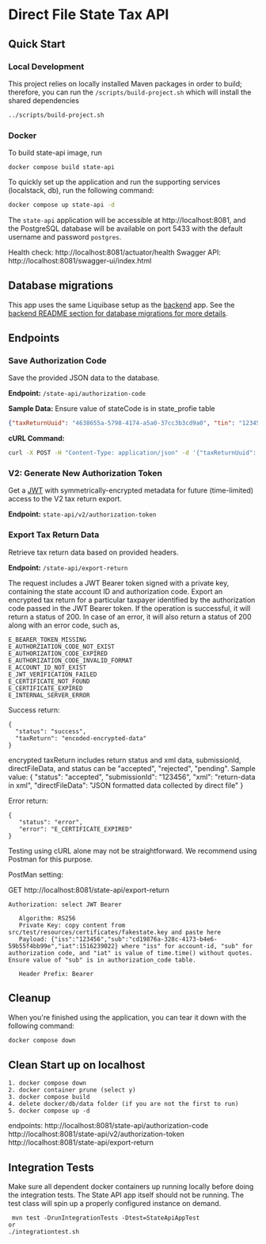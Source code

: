 # Direct File State Tax API

## Quick Start

### Local Development

This project relies on locally installed Maven packages in order to build; therefore, you can run the `/scripts/build-project.sh` which will install the shared dependencies

```sh
../scripts/build-project.sh
```

### Docker

To build state-api image, run

```
docker compose build state-api
```

To quickly set up the application and run the supporting services (localstack, db), run the following command:

```bash
docker compose up state-api -d
```

The `state-api` application will be accessible at http://localhost:8081, and the PostgreSQL database will be available on port 5433 with the default username and password `postgres`.

Health check: http://localhost:8081/actuator/health
Swagger API:  http://localhost:8081/swagger-ui/index.html

## Database migrations

This app uses the same Liquibase setup as the [backend](../backend) app.
See the [backend README section for database migrations for more details](../backend/README.md#database-migrations).

## Endpoints

### Save Authorization Code

Save the provided JSON data to the database.

**Endpoint:** `/state-api/authorization-code`

**Sample Data:**
Ensure value of stateCode is in state_profie table
```json
{"taxReturnUuid": "4638655a-5798-4174-a5a0-37cc3b3cd9a0", "tin": "123456789", "taxYear": 2022, "stateCode":"FS", "submissionId":"12345678901234567890"}
```

**cURL Command:**
```bash
curl -X POST -H "Content-Type: application/json" -d '{"taxReturnUuid": "4638655a-5798-4174-a5a0-37cc3b3cd9a0", "tin": "123456789", "taxYear": 2022, "stateCode":"FS", "submissionId":"12345678901234567890"}' http://localhost:8081/state-api/authorization-code -i
```

### V2: Generate New Authorization Token

Get a [JWT](https://jwt.io/) with symmetrically-encrypted metadata for future (time-limited) access to
the V2 tax return export.

**Endpoint:** `state-api/v2/authorization-token`

### Export Tax Return Data

Retrieve tax return data based on provided headers.

**Endpoint:** `/state-api/export-return`

The request includes a JWT Bearer token signed with a private key, containing the state account ID and authorization code. Export an encrypted tax return for a particular taxpayer identified by the authorization code passed in the JWT Bearer token. If the operation is successful, it will return a status of 200. In case of an error, it will also return a status of 200 along with an error code, such as,

```
E_BEARER_TOKEN_MISSING
E_AUTHORZIATION_CODE_NOT_EXIST
E_AUTHORIZATION_CODE_EXPIRED
E_AUTHORIZATION_CODE_INVALID_FORMAT
E_ACCOUNT_ID_NOT_EXIST
E_JWT_VERIFICATION_FAILED
E_CERTIFICATE_NOT_FOUND
E_CERTIFICATE_EXPIRED
E_INTERNAL_SERVER_ERROR
```

Success return:
```
{
  "status": "success",
  "taxReturn": "encoded-encrypted-data"
}
```

encrypted taxReturn includes return status and xml data, submissionId, directFileData, and status can be "accepted", "rejected", "pending". Sample value:
    {
        "status": "accepted",
        "submissionId": "123456",
        "xml": "return-data in xml",
        "directFileData": "JSON formatted data collected by direct file"
    }

Error return:
```
{
   "status": "error",
   "error": "E_CERTIFICATE_EXPIRED"
}
```

Testing using cURL alone may not be straightforward. We recommend using Postman for this purpose.

PostMan setting:

GET http://localhost:8081/state-api/export-return

```
Authorization: select JWT Bearer

   Algorithm: RS256
   Private Key: copy content from src/test/resources/certificates/fakestate.key and paste here
   Payload: {"iss":"123456","sub":"cd19876a-328c-4173-b4e6-59b55f4bb99e","iat":1516239022} where "iss" for account-id, "sub" for authorization code, and "iat" is value of time.time() without quotes. Ensure value of "sub" is in authorization_code table.

   Header Prefix: Bearer

```
## Cleanup

When you're finished using the application, you can tear it down with the following command:

```bash
docker compose down
```

## Clean Start up on localhost
```
1. docker compose down
2. docker container prune (select y)
3. docker compose build
4. delete docker/db/data folder (if you are not the first to run)
5. docker compose up -d
```
endpoints:
 http://localhost:8081/state-api/authorization-code
 http://localhost:8081/state-api/v2/authorization-token
 http://localhost:8081/state-api/export-return

## Integration Tests
Make sure all dependent docker containers up running locally before doing the integration tests.
The State API app itself should not be running. The test class will spin up a properly configured instance on demand.
```
 mvn test -DrunIntegrationTests -Dtest=StateApiAppTest
or
./integrationtest.sh
```